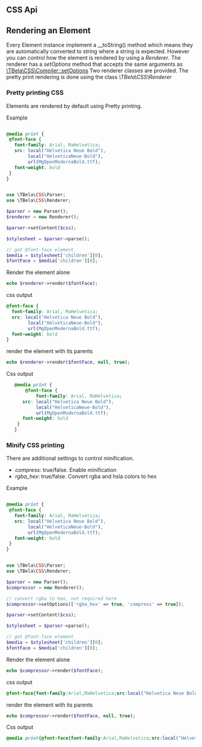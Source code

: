 
## CSS Api

## Rendering an Element

Every Element instance implement a \_\_toString() method which means they are automatically converted to string where a string is expected.
However you can control how the element is rendered by using a _Renderer_. 
The renderer has a _setOptions_ method that accepts the same arguments as [\TBela\CSS\Compiler::setOptions](./compiler.md#compiler-options)
Two renderer classes are provided.
The pretty print rendering is done using the class _\TBela\CSS\Renderer_ 

### Pretty printing CSS

Elements are rendered by default using Pretty printing. 

Example 

```css

@media print {
 @font-face {
   font-family: Arial, MaHelvetica;
   src: local("Helvetica Neue Bold"),
        local("HelveticaNeue-Bold"),
        url(MgOpenModernaBold.ttf);
   font-weight: bold
 }
}

```

```php

use \TBela\CSS\Parser;
use \TBela\CSS\Renderer;

$parser = new Parser();
$renderer = new Renderer();

$parser->setContent($css);

$stylesheet = $parser->parse();

// get @font-face element
$media = $stylesheet['children'][0];
$fontFace = $media['children'][0];


```
Render the element alone
```php
echo $renderer->render($fontFace);
```
css output
```css
@font-face {
  font-family: Arial, MaHelvetica;
  src: local("Helvetica Neue Bold"),
        local("HelveticaNeue-Bold"),
        url(MgOpenModernaBold.ttf);
  font-weight: bold
}
```

render the element with its parents
```php
echo $renderer->render($fontFace, null, true);
```
Css output
```css
   @media print {
       @font-face {
           font-family: Arial, MaHelvetica;
      src: local("Helvetica Neue Bold"),
           local("HelveticaNeue-Bold"),
           url(MgOpenModernaBold.ttf);
      font-weight: bold
    }
   }
```

### Minify CSS printing

There are additional settings to control minification.
- _compress_: true/false. Enable minification
- _rgba_hex_: true/false. Convert rgba and hsla colors to hex


Example 

```css

@media print {
 @font-face {
   font-family: Arial, MaHelvetica;
   src: local("Helvetica Neue Bold"),
        local("HelveticaNeue-Bold"),
        url(MgOpenModernaBold.ttf);
   font-weight: bold
 }
}

```

```php

use \TBela\CSS\Parser;
use \TBela\CSS\Renderer;

$parser = new Parser();
$compressor = new Renderer();

// convert rgba to hex, not required here
$compressor->setOptions(['rgba_hex' => true, 'compress' => true]);

$parser->setContent($css);

$stylesheet = $parser->parse();

// get @font-face element
$media = $stylesheet['children'][0];
$fontFace = $media['children'][0];


```
Render the element alone
```php
echo $compressor->render($fontFace);
```
css output
```css
@font-face{font-family:Arial,MaHelvetica;src:local("Helvetica Neue Bold"),local("HelveticaNeue-Bold"),url(MgOpenModernaBold.ttf);font-weight:bold}
```

render the element with its parents
```php
echo $compressor->render($fontFace, null, true);
```
Css output
```css
@media print{@font-face{font-family:Arial,MaHelvetica;src:local("Helvetica Neue Bold"),local("HelveticaNeue-Bold"),url(MgOpenModernaBold.ttf);font-weight:bold}}
```
